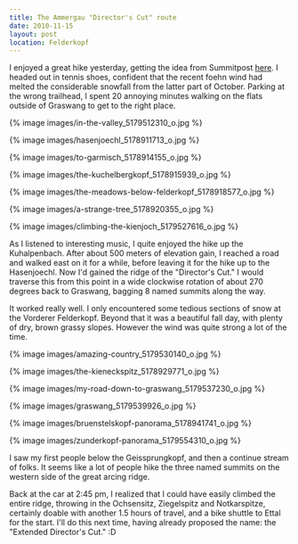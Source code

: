 ```yaml
---
title: The Ammergau "Director's Cut" route
date: 2010-11-15
layout: post
location: Felderkopf
---
```


I enjoyed a great hike yesterday, getting the idea from Summitpost [here](https://www.summitpost.org/the-ammergau-seven-summits-or-the-director-s-cut/523264).
I headed out in tennis shoes, confident that the recent foehn wind had
melted the considerable snowfall from the latter part of October. Parking
at the wrong trailhead, I spent 20 annoying minutes walking on the flats
outside of Graswang to get to the right place.
  
  
{% image images/in-the-valley_5179512310_o.jpg %}
  
{% image images/hasenjoechl_5178911713_o.jpg %}
  
{% image images/to-garmisch_5178914155_o.jpg %}
  
{% image images/the-kuchelbergkopf_5178915939_o.jpg %}
  
{% image images/the-meadows-below-felderkopf_5178918577_o.jpg %}
  
{% image images/a-strange-tree_5178920355_o.jpg %}
  
{% image images/climbing-the-kienjoch_5179527616_o.jpg %}
  
  
As I listened to interesting music, I quite enjoyed the hike up the Kuhalpenbach.
After about 500 meters of elevation gain, I reached a road and walked east
on it for a while, before leaving it for the hike up to the Hasenjoechl.
Now I'd gained the ridge of the "Director's Cut." I would traverse this
from this point in a wide clockwise rotation of about 270 degrees back
to Graswang, bagging 8 named summits along the way.
  
  
It worked really well. I only encountered some tedious sections of snow
at the Vorderer Felderkopf. Beyond that it was a beautiful fall day, with
plenty of dry, brown grassy slopes. However the wind was quite strong a
lot of the time.
  
  
  
{% image images/amazing-country_5179530140_o.jpg %}
  
{% image images/the-kieneckspitz_5178929771_o.jpg %}
  
{% image images/my-road-down-to-graswang_5179537230_o.jpg %}
  
{% image images/graswang_5179539926_o.jpg %}
  
{% image images/bruenstelskopf-panorama_5178941741_o.jpg %}
  
{% image images/zunderkopf-panorama_5179554310_o.jpg %}
  
  
  
I saw my first people below the Geissprungkopf, and then a continue stream
of folks. It seems like a lot of people hike the three named summits on
the western side of the great arcing ridge.
  
  
Back at the car at 2:45 pm, I realized that I could have easily climbed
the entire ridge, throwing in the Ochsensitz, Ziegelspitz and Notkarspitze,
certainly doable with another 1.5 hours of travel, and a bike shuttle to
Ettal for the start. I'll do this next time, having already proposed the
name: the "Extended Director's Cut." :D
  
